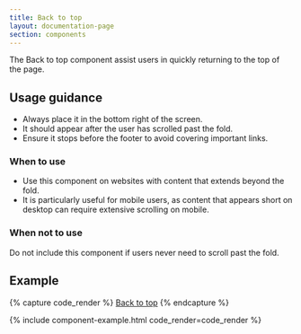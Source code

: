 ```yaml
---
title: Back to top
layout: documentation-page
section: components
---
```


The Back to top component assist users in quickly returning to the top of the page.

## Usage guidance

- Always place it in the bottom right of the screen.
- It should appear after the user has scrolled past the fold.
- Ensure it stops before the footer to avoid covering important links.

### When to use

- Use this component on websites with content that extends beyond the fold.
- It is particularly useful for mobile users, as content that appears short on desktop can require extensive scrolling on mobile.

### When not to use

Do not include this component if users never need to scroll past the fold.

## Example

{% capture code_render %}
<a href="#" class="back-to-top">Back to top</a>
{% endcapture %}

{% include component-example.html code_render=code_render %}
